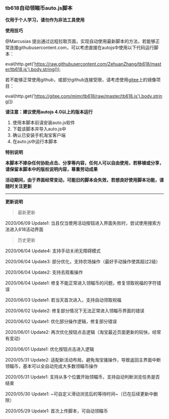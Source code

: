 ### tb618自动领瞄币auto.js脚本
**仅用于个人学习，请勿作为非法工具使用**

**使用技巧**

@Marcusias 提出通过远程拉取页面，实现自动使用最新脚本的方法，若能够正常连接githubusercontent.com，可以考虑直接在autojs中使用以下代码运行脚本：

eval(http.get('https://raw.githubusercontent.com/ZehuanZhang/tb618/master/tb618.js').body.string());

若不能够正常使用github，或部分github连接受限，请考虑使用[gitee](https://gitee.com/mimr/tb618)上的镜像项目：

eval(http.get('https://gitee.com/mimr/tb618/raw/master/tb618.js').body.string())

**请注意：建议使用autojs 4.0以上的版本运行**

1. 使用本脚本前请安装auto.js软件
2. 下载该脚本并导入auto.js中
3. 确认已安装手机淘宝客户端
4. 在auto.js中运行本脚本

**特别说明**

**本脚本不掺杂任何协助点击、分享等内容，任何人可以自由使用，若移植或分享，请保留本脚本中的版权说明内容，尊重劳动成果**

**活动期间，由于界面经常变动，可能旧的脚本会失效，若想良好使用脚本功能，请随时关注更新**

-----
**更新说明**

> 最新更新

2020/06/09 Update1: 当且仅当使用活动按钮进入界面失败时，尝试使用搜索方法进入618活动界面

> 历史更新

2020/06/04 Update4: 支持手动关闭无障碍模式

2020/06/04 Update3: 部分优化，支持农场操作（最好手动操作使其超过2级）

2020/06/04 Update2: 支持去观看操作

2020/06/04 Update1: 修复不能正常进入领瞄币的问题，修复领取祝福的字符错误

2020/06/03 Update1: 若当天首次进入，支持自动领取祝福

2020/06/02 Update2: 修复部分情况下无法正常进入领瞄币界面的错误

2020/06/02 Update1: 优化部分操作逻辑，修复部分错误

2020/06/01 Update2: 再次优化按钮点击逻辑（淘宝最近页面更新的较快，经常有变动）

2020/06/01 Update1: 优化按钮点击进入逻辑

2020/05/31 Update2: 适配新活动布局，避免淘宝骚操作，导致返回主界面中断领瞄币，基本可以全自动完成大多数领瞄币操作

2020/05/31 Update1: 支持从多个位置开始领瞄币，支持自动判断浏览任务是否结束

2020/05/30 Update1: ~可自定义滑动浏览后的等待时间~（已在后续更新中删除）

2020/05/29 Update1: 首次上传脚本，可自动领瞄币
